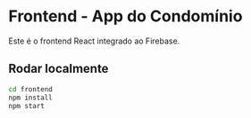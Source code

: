 # Frontend - App do Condomínio

Este é o frontend React integrado ao Firebase.

## Rodar localmente
```bash
cd frontend
npm install
npm start
```